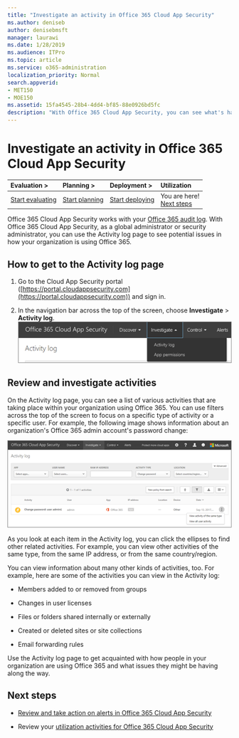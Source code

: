 ```yaml
---
title: "Investigate an activity in Office 365 Cloud App Security"
ms.author: deniseb
author: denisebmsft
manager: laurawi
ms.date: 1/28/2019
ms.audience: ITPro
ms.topic: article
ms.service: o365-administration
localization_priority: Normal
search.appverid:
- MET150
- MOE150
ms.assetid: 15fa4545-28b4-4dd4-bf85-88e0926bd5fc
description: "With Office 365 Cloud App Security, you can see what's happening in your Office 365 environment by looking over and investigating activities and accounts. "
---
```


# Investigate an activity in Office 365 Cloud App Security
  
|****Evaluation** \>**|****Planning** \>**|****Deployment** \>**|****Utilization****|
|:-----|:-----|:-----|:-----|
|[Start evaluating](office-365-cas-overview.md) <br/> |[Start planning](get-ready-for-office-365-cas.md) <br/> |[Start deploying](turn-on-office-365-cas.md) <br/> |You are here!  <br/> [Next steps](#next-steps) <br/> |
   
Office 365 Cloud App Security works with your [Office 365 audit log](detailed-properties-in-the-office-365-audit-log.md). With Office 365 Cloud App Security, as a global administrator or security administrator, you can use the Activity log page to see potential issues in how your organization is using Office 365.
  
## How to get to the Activity log page

1. Go to the Cloud App Security portal ([https://portal.cloudappsecurity.com](https://portal.cloudappsecurity.com)) and sign in.
  
2. In the navigation bar across the top of the screen, choose **Investigate** \> **Activity log**.<br/>![In the O365 CAS portal, choose Investigate.](media/8c7b87c9-71a6-4952-adb2-185e941ffe9a.png)
  
## Review and investigate activities

On the Activity log page, you can see a list of various activities that are taking place within your organization using Office 365. You can use filters across the top of the screen to focus on a specific type of activity or a specific user. For example, the following image shows information about an organization's Office 365 admin account's password change:
  
![In Office 365 Cloud App Security, choose Investigate \> Activity log.](media/5d54600c-59cd-4f33-b4f0-29b75c37baae.png)
  
As you look at each item in the Activity log, you can click the ellipses to find other related activities. For example, you can view other activities of the same type, from the same IP address, or from the same country/region.
  
You can view information about many other kinds of activities, too. For example, here are some of the activities you can view in the Activity log:
  
- Members added to or removed from groups
    
- Changes in user licenses
    
- Files or folders shared internally or externally
    
- Created or deleted sites or site collections
    
- Email forwarding rules
    
Use the Activity log page to get acquainted with how people in your organization are using Office 365 and what issues they might be having along the way.
  
## Next steps

- [Review and take action on alerts in Office 365 Cloud App Security](review-office-365-cas-alerts.md)
    
- Review your [utilization activities for Office 365 Cloud App Security](utilization-activities-for-ocas.md)
    

